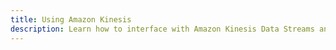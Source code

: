 ```yaml
---
title: Using Amazon Kinesis
description: Learn how to interface with Amazon Kinesis Data Streams and Amazon Kinesis Data Firehose to stream analytics data for real-time processing using Amplify.
---
```


<inline-fragment src="~/sdk/fragments/library-callout.md"></inline-fragment>

<inline-fragment platform="ios" src="~/sdk/analytics/fragments/ios/kinesis.md"></inline-fragment>
<inline-fragment platform="android" src="~/sdk/analytics/fragments/android/kinesis.md"></inline-fragment>